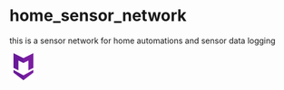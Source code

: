 # home_sensor_network
this is a sensor network for home automations and sensor data logging

![alt text](https://github.com/adam-p/markdown-here/raw/master/src/common/images/icon48.png "Block diagram")

